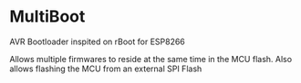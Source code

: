 # MultiBoot
AVR Bootloader inspited on rBoot for ESP8266

Allows multiple firmwares to reside at the same time in the MCU flash. Also allows flashing the MCU from an external SPI Flash
